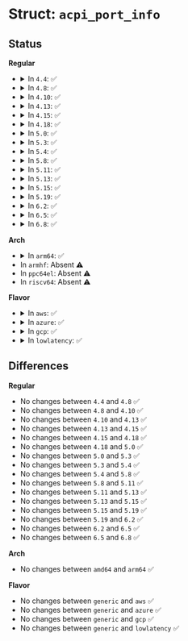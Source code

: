 # Struct: <code>acpi_port_info</code>

## Status
<b>Regular</b>
<ul>
<li>
<details>
<summary>In <code>4.4</code>: ✅</summary>

```c
struct acpi_port_info {
    char *name;
    u16 start;
    u16 end;
    u8 osi_dependency;
};
```
</details>
</li>
<li>
<details>
<summary>In <code>4.8</code>: ✅</summary>

```c
struct acpi_port_info {
    char *name;
    u16 start;
    u16 end;
    u8 osi_dependency;
};
```
</details>
</li>
<li>
<details>
<summary>In <code>4.10</code>: ✅</summary>

```c
struct acpi_port_info {
    char *name;
    u16 start;
    u16 end;
    u8 osi_dependency;
};
```
</details>
</li>
<li>
<details>
<summary>In <code>4.13</code>: ✅</summary>

```c
struct acpi_port_info {
    char *name;
    u16 start;
    u16 end;
    u8 osi_dependency;
};
```
</details>
</li>
<li>
<details>
<summary>In <code>4.15</code>: ✅</summary>

```c
struct acpi_port_info {
    char *name;
    u16 start;
    u16 end;
    u8 osi_dependency;
};
```
</details>
</li>
<li>
<details>
<summary>In <code>4.18</code>: ✅</summary>

```c
struct acpi_port_info {
    char *name;
    u16 start;
    u16 end;
    u8 osi_dependency;
};
```
</details>
</li>
<li>
<details>
<summary>In <code>5.0</code>: ✅</summary>

```c
struct acpi_port_info {
    char *name;
    u16 start;
    u16 end;
    u8 osi_dependency;
};
```
</details>
</li>
<li>
<details>
<summary>In <code>5.3</code>: ✅</summary>

```c
struct acpi_port_info {
    char *name;
    u16 start;
    u16 end;
    u8 osi_dependency;
};
```
</details>
</li>
<li>
<details>
<summary>In <code>5.4</code>: ✅</summary>

```c
struct acpi_port_info {
    char *name;
    u16 start;
    u16 end;
    u8 osi_dependency;
};
```
</details>
</li>
<li>
<details>
<summary>In <code>5.8</code>: ✅</summary>

```c
struct acpi_port_info {
    char *name;
    u16 start;
    u16 end;
    u8 osi_dependency;
};
```
</details>
</li>
<li>
<details>
<summary>In <code>5.11</code>: ✅</summary>

```c
struct acpi_port_info {
    char *name;
    u16 start;
    u16 end;
    u8 osi_dependency;
};
```
</details>
</li>
<li>
<details>
<summary>In <code>5.13</code>: ✅</summary>

```c
struct acpi_port_info {
    char *name;
    u16 start;
    u16 end;
    u8 osi_dependency;
};
```
</details>
</li>
<li>
<details>
<summary>In <code>5.15</code>: ✅</summary>

```c
struct acpi_port_info {
    char *name;
    u16 start;
    u16 end;
    u8 osi_dependency;
};
```
</details>
</li>
<li>
<details>
<summary>In <code>5.19</code>: ✅</summary>

```c
struct acpi_port_info {
    char *name;
    u16 start;
    u16 end;
    u8 osi_dependency;
};
```
</details>
</li>
<li>
<details>
<summary>In <code>6.2</code>: ✅</summary>

```c
struct acpi_port_info {
    char *name;
    u16 start;
    u16 end;
    u8 osi_dependency;
};
```
</details>
</li>
<li>
<details>
<summary>In <code>6.5</code>: ✅</summary>

```c
struct acpi_port_info {
    char *name;
    u16 start;
    u16 end;
    u8 osi_dependency;
};
```
</details>
</li>
<li>
<details>
<summary>In <code>6.8</code>: ✅</summary>

```c
struct acpi_port_info {
    char *name;
    u16 start;
    u16 end;
    u8 osi_dependency;
};
```
</details>
</li>
</ul>
<b>Arch</b>
<ul>
<li>
<details>
<summary>In <code>arm64</code>: ✅</summary>

```c
struct acpi_port_info {
    char *name;
    u16 start;
    u16 end;
    u8 osi_dependency;
};
```
</details>
</li>
<li>
In <code>armhf</code>: Absent ⚠️
</li>
<li>
In <code>ppc64el</code>: Absent ⚠️
</li>
<li>
In <code>riscv64</code>: Absent ⚠️
</li>
</ul>
<b>Flavor</b>
<ul>
<li>
<details>
<summary>In <code>aws</code>: ✅</summary>

```c
struct acpi_port_info {
    char *name;
    u16 start;
    u16 end;
    u8 osi_dependency;
};
```
</details>
</li>
<li>
<details>
<summary>In <code>azure</code>: ✅</summary>

```c
struct acpi_port_info {
    char *name;
    u16 start;
    u16 end;
    u8 osi_dependency;
};
```
</details>
</li>
<li>
<details>
<summary>In <code>gcp</code>: ✅</summary>

```c
struct acpi_port_info {
    char *name;
    u16 start;
    u16 end;
    u8 osi_dependency;
};
```
</details>
</li>
<li>
<details>
<summary>In <code>lowlatency</code>: ✅</summary>

```c
struct acpi_port_info {
    char *name;
    u16 start;
    u16 end;
    u8 osi_dependency;
};
```
</details>
</li>
</ul>

## Differences
<b>Regular</b>
<ul>
<li>
No changes between <code>4.4</code> and <code>4.8</code> ✅
</li>
<li>
No changes between <code>4.8</code> and <code>4.10</code> ✅
</li>
<li>
No changes between <code>4.10</code> and <code>4.13</code> ✅
</li>
<li>
No changes between <code>4.13</code> and <code>4.15</code> ✅
</li>
<li>
No changes between <code>4.15</code> and <code>4.18</code> ✅
</li>
<li>
No changes between <code>4.18</code> and <code>5.0</code> ✅
</li>
<li>
No changes between <code>5.0</code> and <code>5.3</code> ✅
</li>
<li>
No changes between <code>5.3</code> and <code>5.4</code> ✅
</li>
<li>
No changes between <code>5.4</code> and <code>5.8</code> ✅
</li>
<li>
No changes between <code>5.8</code> and <code>5.11</code> ✅
</li>
<li>
No changes between <code>5.11</code> and <code>5.13</code> ✅
</li>
<li>
No changes between <code>5.13</code> and <code>5.15</code> ✅
</li>
<li>
No changes between <code>5.15</code> and <code>5.19</code> ✅
</li>
<li>
No changes between <code>5.19</code> and <code>6.2</code> ✅
</li>
<li>
No changes between <code>6.2</code> and <code>6.5</code> ✅
</li>
<li>
No changes between <code>6.5</code> and <code>6.8</code> ✅
</li>
</ul>
<b>Arch</b>
<ul>
<li>
No changes between <code>amd64</code> and <code>arm64</code> ✅
</li>
</ul>
<b>Flavor</b>
<ul>
<li>
No changes between <code>generic</code> and <code>aws</code> ✅
</li>
<li>
No changes between <code>generic</code> and <code>azure</code> ✅
</li>
<li>
No changes between <code>generic</code> and <code>gcp</code> ✅
</li>
<li>
No changes between <code>generic</code> and <code>lowlatency</code> ✅
</li>
</ul>
